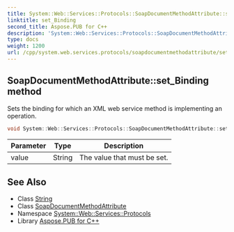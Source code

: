 ```yaml
---
title: System::Web::Services::Protocols::SoapDocumentMethodAttribute::set_Binding method
linktitle: set_Binding
second_title: Aspose.PUB for C++
description: 'System::Web::Services::Protocols::SoapDocumentMethodAttribute::set_Binding method. Sets the binding for which an XML web service method is implementing an operation in C++.'
type: docs
weight: 1200
url: /cpp/system.web.services.protocols/soapdocumentmethodattribute/set_binding/
---
```

## SoapDocumentMethodAttribute::set_Binding method


Sets the binding for which an XML web service method is implementing an operation.

```cpp
void System::Web::Services::Protocols::SoapDocumentMethodAttribute::set_Binding(String value)
```


| Parameter | Type | Description |
| --- | --- | --- |
| value | String | The value that must be set. |

## See Also

* Class [String](../../../system/string/)
* Class [SoapDocumentMethodAttribute](../)
* Namespace [System::Web::Services::Protocols](../../)
* Library [Aspose.PUB for C++](../../../)
